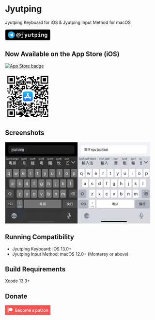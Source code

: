 Jyutping
======

Jyutping Keyboard for iOS & Jyutping Input Method for macOS

<a href="https://t.me/jyutping">
        <img src="images/telegram.png" alt="Telegram" width="150"/>
</a>

## Now Available on the App Store (iOS)

<a href="https://apps.apple.com/hk/app/id1509367629">
        <img src="images/app-store-badge.svg" alt="App Store badge" width="150"/>
</a>
<br>
<br>

<a href="https://apps.apple.com/hk/app/id1509367629">
        <img src="images/app-store-link-qrcode.png" alt="App Store QR Code" width="150"/>
</a>

## Screenshots
<img src="images/screenshot.png" alt="screenshots" width="480"/>

## Running Compatibility
- Jyutping Keyboard: iOS 13.0+
- Jyutping Input Method: macOS 12.0+ (Monterey or above)

## Build Requirements
Xcode 13.3+

## Donate
<a href="https://patreon.com/ososoio">
        <img src="images/become-a-patron.png" alt="patreon" width="150"/>
</a>
